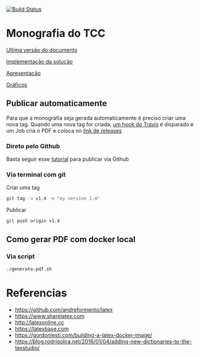 [![Build Status](https://travis-ci.org/andreformento/tcc-engenharia.svg?branch=master)](https://travis-ci.org/andreformento/tcc-engenharia)

# Monografia do TCC

[Ultima versão do documento](https://github.com/andreformento/tcc-engenharia/releases/latest)

[Implementação da solução](https://github.com/andreformento/term-paper)

[Apresentação](https://docs.google.com/presentation/d/1Iv3kWc8ihcR-xxuHKr8Jp4kjHzACgocw20Ej2mS1GqY/edit?usp=sharing)

[Gráficos](https://andreformento.github.io/term-paper/index.html)


## Publicar automaticamente

Para que a monografia seja gerada automaticamente é preciso criar uma nova tag. Quando uma nova tag for criada, [um hook do Travis](https://travis-ci.org/andreformento/tcc-engenharia) é disparado e um Job cria o PDF e coloca no [link de releases](https://github.com/andreformento/tcc-engenharia/releases/latest)

### Direto pelo Github

Basta seguir esse [tutorial](https://help.github.com/articles/creating-releases) para publicar via Github

### Via terminal com git
Criar uma tag
```bash
git tag -a v1.4 -m "my version 1.4"
```

Publicar
```bash
git push origin v1.4
```

## Como gerar PDF com docker local

### Via script
```bash
./generate-pdf.sh
```

# Referencias
* https://github.com/andreformento/latex
* https://www.sharelatex.com
* http://latexonline.cc
* https://latexbase.com
* https://gordonlesti.com/building-a-latex-docker-image/
* https://blog.rodrigolira.net/2016/01/04/adding-new-dictionaries-to-the-texstudio/
